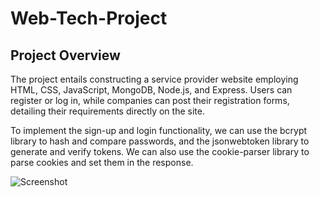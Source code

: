 # Web-Tech-Project

## Project Overview
The project entails constructing a service provider website employing HTML, CSS, JavaScript, MongoDB, Node.js, and Express. Users can register or log in, while companies can post their registration forms, detailing their requirements directly on the site.

To implement the sign-up and login functionality, we can use the bcrypt library to hash and compare passwords, and the jsonwebtoken library to generate and verify tokens. We can also use the cookie-parser library to parse cookies and set them in the response.

![Screenshot](https://github.com/Arnavsao/Web-Tech-Project/assets/140349606/96ad9052-5cc5-4d93-9419-2b3e337e06dd)

